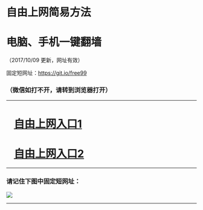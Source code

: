 ﻿# 自由上网简易方法

# 电脑、手机一键翻墙

（2017/10/09 更新，网址有效）

固定短网址：https://git.io/free99

### （微信如打不开，请转到浏览器打开）


***





# &nbsp;&nbsp; <a href="http://ft2187421532.fwq-tz-1001.info/fwqtz01.html?t=10090019702 " target="_blank">自由上网入口1</a>
# &nbsp;&nbsp; <a href="http://ft1297628134.fwq-tz-1002.info/fwqtz02.html?t=100900116053 " target="_blank">自由上网入口2</a>
***

### 请记住下图中固定短网址：

<img src="https://s3-us-west-2.amazonaws.com/fwq-1001/yjfq-20170905okok.png" /> 


***


